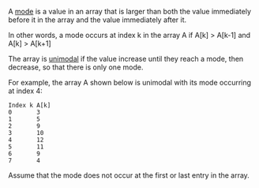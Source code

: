 A [mode](https://www.khanacademy.org/math/cc-seventh-grade-math/cc-7th-probability-statistics/cc-7th-central-tendency/v/statistics-intro-mean-median-and-mode) is a value in an <word data-key="array">array</word> that is larger than both the value immediately before it in the array and the value immediately after it. 

In other words, a mode occurs at index k in the array A if A[k] > A[k-1] and A[k] > A[k+1]

The array is [unimodal](http://mathworld.wolfram.com/Unimodal.html) if the value increase until they reach a mode, then decrease, so that there is only one mode. 

For example, the array A shown below is unimodal with its mode occurring at index 4:

    Index k A[k]
    0       3 
    1       5 
    2       9 
    3       10 
    4       12 
    5       11 
    6       9 
    7       4 

Assume that the mode does not occur at the first or last entry in the array.